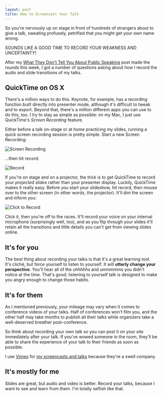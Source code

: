 ```yaml
---
layout: post
title: How to Screencast Your Talk
---
```


So you're nervously up on stage in front of hundreds of strangers about to give
a talk, sweating profusely, petrified that you might get your own name wrong.

SOUNDS LIKE A GOOD TIME TO RECORD YOUR WEAKNESS AND UNCERTAINTY!

After my [What They Don't Tell You About Public Speaking](http://zachholman.com/posts/what-they-dont-tell-you-about-public-speaking/) post made the rounds this week, I got a number of questions asking
about how I record the audio and slide transitions of my talks.

## QuickTime on OS X

There's a million ways to do this. Keynote, for example, has a recording
function built directly into presenter mode, although it's difficult to tweak
and to export. Beyond that, there's a million different apps you can use to do
this, too. I try to stay as simple as possible: on my Mac, I just use
QuickTime's *Screen Recording* feature.

Either before a talk on-stage or at home practicing my slides, running a quick
screen recording session is pretty simple. Start a new Screen Recording:

![Screen Recording](http://cl.ly/16413P1u0s0b1m3k1i1Z/content)

...then hit record:

![Record](http://cl.ly/301V370n2G12360V0A0s/content)

If you're on stage and on a projector, the trick is to get QuickTime to record
your *projected slides* rather than your presenter display. Luckily, QuickTime
makes it really easy. Before you start your slideshow, hit record, then mouse
over to the other screen (in other words, the projector). It'll dim the screen
and inform you:

![Click to Record](http://cl.ly/3w2K2e3d0d3r2s2Y1X0f/content)

Click it, then you're off to the races. It'll record your voice on your internal
microphone (surprisingly well, too), and as you flip through your slides it'll
retain all the transitions and little details you can't get from viewing slides
online.

## It's for you

The best thing about recording your talks is that it's a great learning tool.
It's cliché, but force yourself to listen to yourself. It will **utterly change
your perspective**. You'll hear all of the *uhhhhh*s and *ummmmm*s you didn't
notice at the time. That's good; listening to yourself talk is designed to make
you angry enough to change those habits.

## It's for them

As I mentioned previously, your mileage may vary when it comes to conference
videos of your talks. Half of conferences won't film you, and the other half may
take months to publish all their talks while organizers take a well-deserved
breather post-conference.

So think about recording your own talk so you can post it on your site
immediately after your talk. If you've wowed someone in the room, they'll be
able to share the experience of your talk to their friends as soon as possible.

I use [Vimeo](https://vimeo.com) for [my screencasts and talks](https://vimeo.com/holman)
because they're a swell company.

## It's mostly for me

Slides are great, but audio and video is better. Record your talks,
because I want to see and learn from them. I'm totally selfish like that.